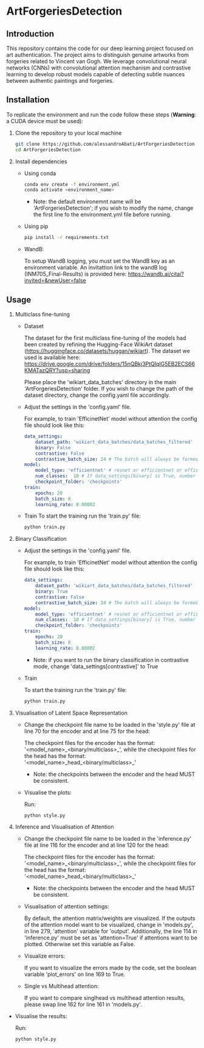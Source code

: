 # ArtForgeriesDetection

## Introduction
This repository contains the code for our deep learning project focused on art authentication. The project aims to distinguish genuine artworks from forgeries related to Vincent van Gogh. We leverage convolutional neural networks (CNNs) with convolutional attention mechanism and contrastive learning to develop robust models capable of detecting subtle nuances between authentic paintings and forgeries.

## Installation
To replicate the environment and run the code follow these steps (**Warning**: a CUDA device must be used):

1. Clone the repository to your local machine 

    ```bash
    git clone https://github.com/alessandroAbati/ArtForgeriesDetection
    cd ArtForgeriesDetection
    ```

2. Install dependencies

    - Using conda
        ```bash
        conda env create -f environment.yml
        conda activate <environment_name>
        ```
        * Note: the default environemnt name will be 'ArtForgeriesDetection'; if you wish to modify the name, change the first line fo the environment.yml file before running.

    - Using pip
        ```bash
        pip install -r requirements.txt
      
    - WandB:
   
         To setup WandB logging, you must set the WandB key as an environment variable. An invitattion link to the wandB log (INM705_Final-Results) is provided here: https://wandb.ai/citai?invited=&newUser=false

## Usage

1. Multiclass fine-tuning

    - Dataset

        The dataset for the first multiclass fine-tuning of the models had been created by refining the Hugging-Face WikiArt dataset (https://huggingface.co/datasets/huggan/wikiart). The dataset we used is available here:
        https://drive.google.com/drive/folders/15nQBkj3PtQIqIG5EB2ECS66KMATazQRY?usp=sharing

        Please place the 'wikiart_data_batches' directory in the main 'ArtForgeriesDetection' folder. If you wish to change the path of the dataset directory, change the config.yaml file accordingly.

    - Adjust the settings in the 'config.yaml' file. 

        For example, to train 'EfficinetNet' model without attention the config file should look like this:
        ```yaml
        data_settings:
            dataset_path: 'wikiart_data_batches/data_batches_filtered'
            binary: False
            contrastive: False
            contrastive_batch_size: 24 # The batch will always be formed by 1 anchor, 3 positives, (batch_size-4) negatives
        model:
            model_type: 'efficientnet' # resnet or efficientnet or efficientnetAttention
            num_classes:  10 # If data_settings[binary] is True, number of classes will be always 2
            checkpoint_folder: 'checkpoints'
        train:
            epochs: 20
            batch_size: 8
            learning_rate: 0.00002
        ```

    - Train
        To start the training run the 'train.py' file:
        ```bash
        python train.py
        ```

2. Binary Classification

    - Adjust the settings in the 'config.yaml' file.

        For example, to train 'EfficinetNet' model without attention the config file should look like this:
        ```yaml
        data_settings:
            dataset_path: 'wikiart_data_batches/data_batches_filtered'
            binary: True
            contrastive: False
            contrastive_batch_size: 24 # The batch will always be formed by 1 anchor, 3 positives, (batch_size-4) negatives
        model:
            model_type: 'efficientnet' # resnet or efficientnet or efficientnetAttention
            num_classes:  10 # If data_settings[binary] is True, number of classes will be always 2
            checkpoint_folder: 'checkpoints'
        train:
            epochs: 20
            batch_size: 8
            learning_rate: 0.00002
        ```

        * Note: if you want to run the binary classification in contrastive mode, change 'data_settings[contrastive]' to True

    - Train

        To start the training run the 'train.py' file:
        ```bash
        python train.py
        ```

3. Visualisation of Latent Space Representation

    - Change the checkpoint file name to be loaded in the 'style.py' file at line 70 for the encoder and at line 75 for the head:

        The checkpoint files for the encoder has the format: '<model_name>\_<binary/multiclass>\_', while the checkpoint files for the head has the format: '<model_name>\_head\_<binary/multiclass>\_'
        * Note: the checkpoints between the encoder and the head MUST be consistent.

    - Visualise the plots:

        Run:
        ```bash
        python style.py
        ```

4. Inference and Visualisation of Attention

    - Change the checkpoint file name to be loaded in the 'inference.py' file at line 116 for the encoder and at line 120 for the head:

        The checkpoint files for the encoder has the format: '<model_name>\_<binary/multiclass>\_', while the checkpoint files for the head has the format: '<model_name>\_head\_<binary/multiclass>\_'
        * Note: the checkpoints between the encoder and the head MUST be consistent.

    - Visualisation of attention settings:
      
      By default, the attention matrix/weights are visualized. If the outputs of the attention model want to be visualized, change in 'models.py', in line 279, 'attention' variable for 'output'.
      Additionally, the line 114 in 'inference.py' must be set as 'attention=True' if attentions want to be plotted. Otherwise set this variable as False.

    - Visualize errors:
      
      If you want to visualize the errors made by the code, set the boolean variable 'plot_errors' on line 169 to True.

    - Single vs Multihead attention:
   
      If you want to compare singlhead vs multihead attention results, please swap line 162 for line 161 in 'models.py'.
  - Visualise the results:

      Run:
      ```bash
      python style.py
      ```